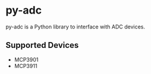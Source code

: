 # py-adc

py-adc is a Python library to interface with ADC devices.

## Supported Devices

- MCP3901
- MCP3911
